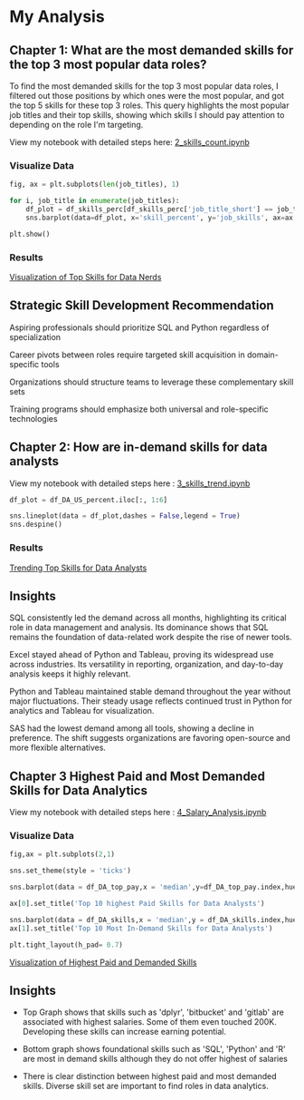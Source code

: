 # My Analysis

## Chapter 1: What are the most demanded skills for the top 3 most popular data roles?
To find the most demanded skills for the top 3 most popular data roles, I filtered out those positions by which ones were the most popular, and got the top 5 skills for these top 3 roles. This query highlights the most popular job titles and their top skills, showing which skills I should pay attention to depending on the role I'm targeting.

View my notebook with detailed steps here:
[2_skills_count.ipynb](Project/2_skills_count.ipynb)

### Visualize Data

```python
fig, ax = plt.subplots(len(job_titles), 1)

for i, job_title in enumerate(job_titles):
    df_plot = df_skills_perc[df_skills_perc['job_title_short'] == job_title].head(5)[::-1]
    sns.barplot(data=df_plot, x='skill_percent', y='job_skills', ax=ax[i], hue='skill_count', palette='dark:b_r')

plt.show()
```

### Results

[Visualization of Top Skills for Data Nerds](Project/images/skills_percent.png)

## Strategic Skill Development Recommendation
Aspiring professionals should prioritize SQL and Python regardless of specialization

Career pivots between roles require targeted skill acquisition in domain-specific tools

Organizations should structure teams to leverage these complementary skill sets

Training programs should emphasize both universal and role-specific technologies

## Chapter 2: How are in-demand skills for data analysts

View my notebook with detailed steps here : [3_skills_trend.ipynb](Project/3_skills_trend.ipynb)

```python
df_plot = df_DA_US_percent.iloc[:, 1:6]

sns.lineplot(data = df_plot,dashes = False,legend = True)
sns.despine()
```

### Results

[Trending Top Skills for Data Analysts](Project/images/skills_trend.png)

## Insights

SQL consistently led the demand across all months, highlighting its critical role in data management and analysis.
Its dominance shows that SQL remains the foundation of data-related work despite the rise of newer tools.

Excel stayed ahead of Python and Tableau, proving its widespread use across industries.
Its versatility in reporting, organization, and day-to-day analysis keeps it highly relevant.

Python and Tableau maintained stable demand throughout the year without major fluctuations.
Their steady usage reflects continued trust in Python for analytics and Tableau for visualization.

SAS had the lowest demand among all tools, showing a decline in preference.
The shift suggests organizations are favoring open-source and more flexible alternatives.

## Chapter 3 Highest Paid and Most Demanded Skills for Data Analytics

View my notebook with detailed steps here : [4_Salary_Analysis.ipynb](Project/4_Salary_Analysis.ipynb)

### Visualize Data

```python
fig,ax = plt.subplots(2,1)

sns.set_theme(style = 'ticks')

sns.barplot(data = df_DA_top_pay,x = 'median',y=df_DA_top_pay.index,hue = 'median',ax = ax[0],palette = 'dark:b_r')

ax[0].set_title('Top 10 highest Paid Skills for Data Analysts')

sns.barplot(data = df_DA_skills,x = 'median',y = df_DA_skills.index,hue ='median',ax=ax[1],palette = 'light:b')
ax[1].set_title('Top 10 Most In-Demand Skills for Data Analysts')

plt.tight_layout(h_pad= 0.7)
```

[Visualization of Highest Paid and Demanded Skills](Project/images/Highest_Paid_Demanded_Skills.png)

## Insights 

- Top Graph shows that skills such as 'dplyr', 'bitbucket' and 'gitlab' are associated with highest salaries. Some of them even touched 200K. Developing these skills can increase earning potential.

- Bottom graph shows foundational skills such as 'SQL', 'Python' and 'R' are most in demand skills although they do not offer highest of salaries

- There is clear distinction between highest paid and most demanded skills. Diverse skill set are important to find roles in data analytics.
